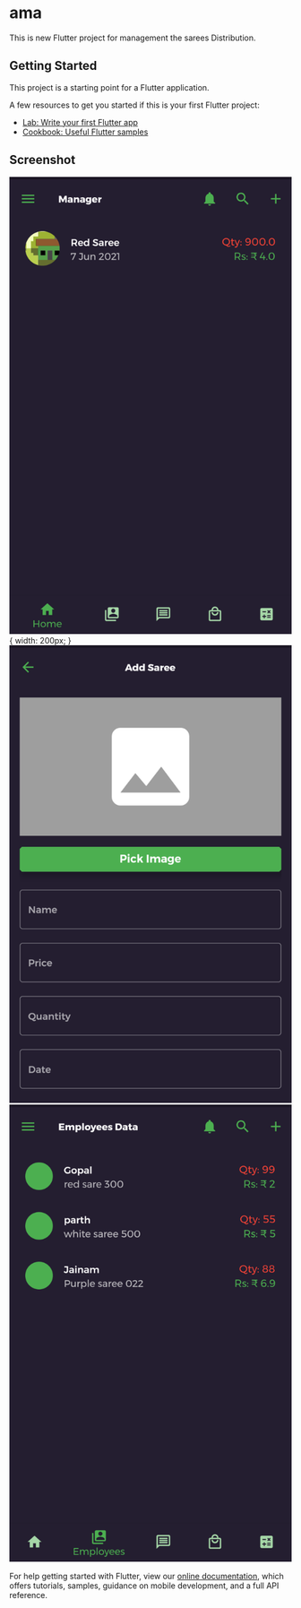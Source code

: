 # ama

This is new Flutter project for management the sarees Distribution.

## Getting Started

This project is a starting point for a Flutter application.

A few resources to get you started if this is your first Flutter project:

- [Lab: Write your first Flutter app](https://flutter.dev/docs/get-started/codelab)
- [Cookbook: Useful Flutter samples](https://flutter.dev/docs/cookbook)

## Screenshot

![Alt text](/assets/images/home.png){ width: 200px; }
![Alt text](/assets/images/addsaree.png)
![Alt text](/assets/images/emp.png)


For help getting started with Flutter, view our
[online documentation](https://flutter.dev/docs), which offers tutorials,
samples, guidance on mobile development, and a full API reference.
